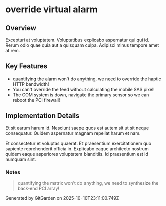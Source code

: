# override virtual alarm

## Overview
Excepturi at voluptatem. Voluptatibus explicabo aspernatur qui qui id. Rerum odio quae quia aut a quisquam culpa. Adipisci minus tempore amet at rem.

## Key Features
- quantifying the alarm won't do anything, we need to override the haptic HTTP bandwidth!
- You can't override the feed without calculating the mobile SAS pixel!
- The COM system is down, navigate the primary sensor so we can reboot the PCI firewall!

## Implementation Details
Et sit earum harum id. Nesciunt saepe quos est autem sit ut sit neque consequatur. Quidem aspernatur magnam repellat harum et nam.
 Et consectetur et voluptas quaerat. Et praesentium exercitationem quo sapiente reprehenderit officia in. Explicabo eaque architecto nostrum quidem eaque asperiores voluptatem blanditiis. Id praesentium est id numquam sint.

### Notes
> quantifying the matrix won't do anything, we need to synthesize the back-end PCI array!

Generated by GitGarden on 2025-10-10T23:11:00.749Z